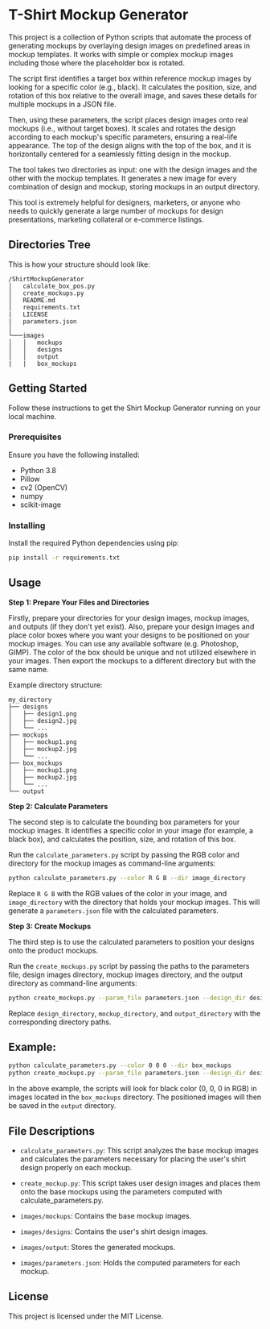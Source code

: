 # T-Shirt Mockup Generator

This project is a collection of Python scripts that automate the process of generating mockups by overlaying design images on predefined areas in mockup templates. It works with simple or complex mockup images including those where the placeholder box is rotated.

The script first identifies a target box within reference mockup images by looking for a specific color (e.g., black). It calculates the position, size, and rotation of this box relative to the overall image, and saves these details for multiple mockups in a JSON file.

Then, using these parameters, the script places design images onto real mockups (i.e., without target boxes). It scales and rotates the design according to each mockup's specific parameters, ensuring a real-life appearance. The top of the design aligns with the top of the box, and it is horizontally centered for a seamlessly fitting design in the mockup.

The tool takes two directories as input: one with the design images and the other with the mockup templates. It generates a new image for every combination of design and mockup, storing mockups in an output directory.

This tool is extremely helpful for designers, marketers, or anyone who needs to quickly generate a large number of mockups for design presentations, marketing collateral or e-commerce listings.

## Directories Tree
This is how your structure should look like:

```
/ShirtMockupGenerator
│   calculate_box_pos.py
│   create_mockups.py
│   README.md
│   requirements.txt
|   LICENSE
|   parameters.json
│
└───images
│   │   mockups
│   │   designs
│   │   output
|   |   box_mockups
```

## Getting Started

Follow these instructions to get the Shirt Mockup Generator running on your local machine.

### Prerequisites

Ensure you have the following installed:

- Python 3.8
- Pillow
- cv2 (OpenCV)
- numpy
- scikit-image

### Installing

Install the required Python dependencies using pip:

```bash
pip install -r requirements.txt
```

## Usage

**Step 1: Prepare Your Files and Directories**

Firstly, prepare your directories for your design images, mockup images, and outputs (if they don't yet exist). Also, prepare your design images and place color boxes where you want your designs to be positioned on your mockup images. You can use any available software (e.g. Photoshop, GIMP). The color of the box should be unique and not utilized elsewhere in your images. Then export the mockups to a different directory but with the same name.

Example directory structure:

```
my_directory
├── designs
│   ├── design1.png
│   ├── design2.jpg
│   └── ...
├── mockups
│   ├── mockup1.png
│   ├── mockup2.jpg
│   └── ...
├── box_mockups
│   ├── mockup1.png
│   ├── mockup2.jpg
│   └── ...
└── output
```

**Step 2: Calculate Parameters**

The second step is to calculate the bounding box parameters for your mockup images. It identifies a specific color in your image (for example, a black box), and calculates the position, size, and rotation of this box.

Run the `calculate_parameters.py` script by passing the RGB color and directory for the mockup images as command-line arguments:

```sh
python calculate_parameters.py --color R G B --dir image_directory
```

Replace `R G B` with the RGB values of the color in your image, and `image_directory` with the directory that holds your mockup images. This will generate a `parameters.json` file with the calculated parameters.

**Step 3: Create Mockups**

The third step is to use the calculated parameters to position your designs onto the product mockups.

Run the `create_mockups.py` script by passing the paths to the parameters file, design images directory, mockup images directory, and the output directory as command-line arguments:

```sh
python create_mockups.py --param_file parameters.json --design_dir design_directory --mockup_dir mockup_directory --output_dir output_directory
```

Replace `design_directory`, `mockup_directory`, and `output_directory` with the corresponding directory paths.

## Example:

```sh
python calculate_parameters.py --color 0 0 0 --dir box_mockups
python create_mockups.py --param_file parameters.json --design_dir designs --mockup_dir mockups --output_dir output
```

In the above example, the scripts will look for black color (0, 0, 0 in RGB) in images located in the `box_mockups` directory. The positioned images will then be saved in the `output` directory.

## File Descriptions

- `calculate_parameters.py`: This script analyzes the base mockup images and calculates the parameters necessary for placing the user's shirt design properly on each mockup.

- `create_mockup.py`: This script takes user design images and places them onto the base mockups using the parameters computed with calculate_parameters.py.

- `images/mockups`: Contains the base mockup images.

- `images/designs`: Contains the user's shirt design images.

- `images/output`: Stores the generated mockups.

- `images/parameters.json`: Holds the computed parameters for each mockup.

## License

This project is licensed under the MIT License.

